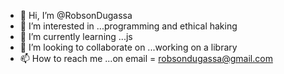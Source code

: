 - 👋 Hi, I’m @RobsonDugassa
- 👀 I’m interested in ...programming and ethical haking
- 🌱 I’m currently learning ...js
- 💞️ I’m looking to collaborate on ...working on a library
- 📫 How to reach me ...on email = robsondugassa@gmail.com

<!---
RobsonDugassa/RobsonDugassa is a ✨ special ✨ repository because its `README.md` (this file) appears on your GitHub profile.
You can click the Preview link to take a look at your changes.
--->
